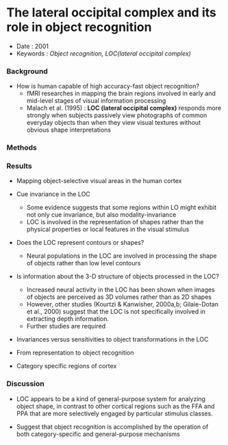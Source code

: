 # The lateral occipital complex and its role in object recognition

* Date : 2001
* Keywords : *Object recognition, LOC(lateral occipital complex)*

### Background

* How is human capable of high accuracy-fast object recognition?
  * fMRI researches in mapping the brain regions involved in early and mid-level stages of visual information processing
  * Malach et al. (1995) : **LOC (lateral occipital complex)** responds more strongly when subjects passively view photographs of common everyday objects than when they view visual textures without obvious shape interpretations

### Methods

### Results

* Mapping object-selective visual areas in the human cortex

* Cue invariance in the LOC
  * Some evidence suggests that some regions within LO might exhibit not only cue invariance, but also modality-invariance
  * LOC is involved in the representation of shapes rather than the physical properties or local features in the visual stimulus
  
* Does the LOC represent contours or shapes?
  * Neural populations in the LOC are involved in processing the shape of objects rather than low level contours

* Is information about the 3-D structure of objects processed in the LOC?
  * Increased neural activity in the LOC has been shown when images of objects are perceived as 3D volumes rather than as 2D shapes
  * However, other studies (Kourtzi & Kanwisher, 2000a,b; Gilaie-Dotan et al., 2000) suggest that the LOC is not specifically involved in extracting depth information. 
  * Further studies are required

* Invariances versus sensitivities to object transformations in the LOC


* From representation to object recognition

* Category specific regions of cortex


### Discussion

* LOC appears to be a kind of general-purpose system for analyzing object shape, in contrast to other cortical regions such as the FFA and PPA that are more selectively engaged by particular stimulus classes. 

* Suggest that object recognition is accomplished by the operation of both category-specific and general-purpose mechanisms